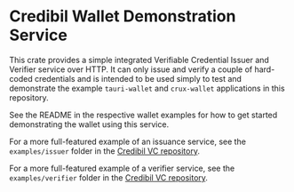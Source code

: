 # Credibil Wallet Demonstration Service

This crate provides a simple integrated Verifiable Credential Issuer and Verifier service over HTTP. It can only issue and verify a couple of hard-coded credentials and is intended to be used simply to test and demonstrate the example `tauri-wallet` and `crux-wallet` applications in this repository.

See the README in the respective wallet examples for how to get started demonstrating the wallet using this service.

For a more full-featured example of an issuance service, see the `examples/issuer` folder in the [Credibil VC repository](https://github.com/credibil/vc).

For a more full-featured example of a verifier service, see the `examples/verifier` folder in the [Credibil VC repository](https://github.com/credibil/vc).
